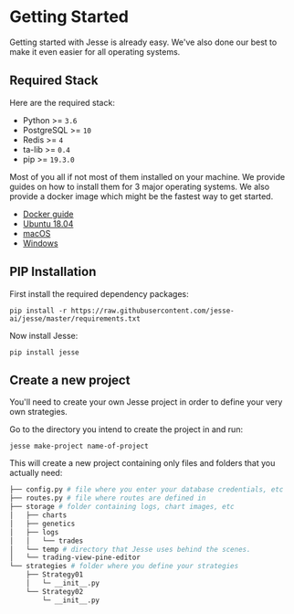 # Getting Started

Getting started with Jesse is already easy. We've also done our best to make it even easier for all operating systems. 

<!-- In case you already have the required stack installed on your environment, you can move on to the [package installation](./package-installation) page.   -->

## Required Stack

Here are the required stack:

-   Python >= `3.6`
-   PostgreSQL >= `10`
-   Redis >= `4`
-   ta-lib >= `0.4`
-   pip >= `19.3.0`

Most of you all if not most of them installed on your machine. We provide guides on how to install them for 3 major operating systems. We also provide a docker image which might be the fastest way to get started. 

- [Docker guide](/docs/getting-started/docker.md)
- [Ubuntu 18.04](/docs/getting-started/environment-setup.html#ubuntu)
- [macOS](/docs/getting-started/environment-setup.html#macos)
- [Windows](/docs/getting-started/environment-setup.html#windows)

## PIP Installation

First install the required dependency packages:
```
pip install -r https://raw.githubusercontent.com/jesse-ai/jesse/master/requirements.txt
```

Now install Jesse:
```
pip install jesse
```


## Create a new project

You'll need to create your own Jesse project in order to define your very own strategies. 

Go to the directory you intend to create the project in and run:

```
jesse make-project name-of-project
```

This will create a new project containing only files and folders that you actually need:

```sh
├── config.py # file where you enter your database credentials, etc
├── routes.py # file where routes are defined in 
├── storage # folder containing logs, chart images, etc
│   ├── charts
│   ├── genetics
│   ├── logs
│   │   └── trades
│   └── temp # directory that Jesse uses behind the scenes. 
│   └── trading-view-pine-editor
└── strategies # folder where you define your strategies
    ├── Strategy01
    │   └─ __init__.py
    └── Strategy02
        └─ __init__.py
```
